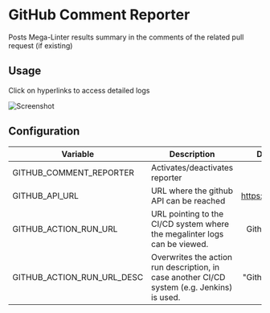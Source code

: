 # GitHub Comment Reporter

Posts Mega-Linter results summary in the comments of the related pull request (if existing)

## Usage

Click on hyperlinks to access detailed logs

![Screenshot](../assets/images/GitHubCommentReporter.jpg)

## Configuration

| Variable | Description | Default value |
| ----------------- | -------------- | :--------------: |
| GITHUB_COMMENT_REPORTER | Activates/deactivates reporter | true |
| GITHUB_API_URL | URL where the github API can be reached | https://api.github.com |
| GITHUB_ACTION_RUN_URL | URL pointing to the CI/CD system where the megalinter logs can be viewed. | Github Action page |
| GITHUB_ACTION_RUN_URL_DESC | Overwrites the action run description, in case another CI/CD system (e.g. Jenkins) is used. | "Github Action page" |
